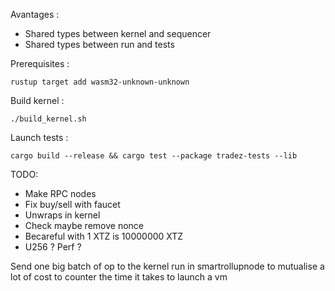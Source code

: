 Avantages : 
- Shared types between kernel and sequencer
- Shared types between run and tests

Prerequisites : 
```
rustup target add wasm32-unknown-unknown
```

Build kernel : 
```
./build_kernel.sh
```

Launch tests : 
```
cargo build --release && cargo test --package tradez-tests --lib
```

TODO:
- Make RPC nodes
- Fix buy/sell with faucet
- Unwraps in kernel
- Check maybe remove nonce
- Becareful with 1 XTZ is 10000000 XTZ
- U256 ? Perf ?

Send one big batch of op to the kernel run in smartrollupnode to mutualise a lot of cost to counter the time it takes to launch a vm
